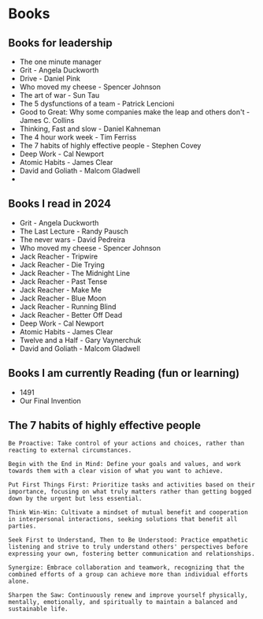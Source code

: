 # Books
## Books for leadership
- The one minute manager
- Grit - Angela Duckworth
- Drive - Daniel Pink
- Who moved my cheese - Spencer Johnson
- The art of war - Sun Tau
- The 5 dysfunctions of a team - Patrick Lencioni
- Good to Great: Why some companies make the leap and others don't - James C. Collins
- Thinking, Fast and slow - Daniel Kahneman
- The 4 hour work week - Tim Ferriss
- The 7 habits of highly effective people - Stephen Covey
- Deep Work - Cal Newport
- Atomic Habits - James Clear
- David and Goliath - Malcom Gladwell
- 

## Books I read in 2024
- Grit - Angela Duckworth
- The Last Lecture - Randy Pausch
- The never wars - David Pedreira
- Who moved my cheese - Spencer Johnson
- Jack Reacher - Tripwire
- Jack Reacher - Die Trying
- Jack Reacher - The Midnight Line
- Jack Reacher - Past Tense
- Jack Reacher - Make Me
- Jack Reacher - Blue Moon
- Jack Reacher - Running Blind
- Jack Reacher - Better Off Dead
- Deep Work - Cal Newport
- Atomic Habits - James Clear
- Twelve and a Half - Gary Vaynerchuk
- David and Goliath - Malcom Gladwell
 
## Books I am currently Reading (fun or learning)
- 1491
- Our Final Invention


## The 7 habits of highly effective people
    Be Proactive: Take control of your actions and choices, rather than reacting to external circumstances.

    Begin with the End in Mind: Define your goals and values, and work towards them with a clear vision of what you want to achieve.

    Put First Things First: Prioritize tasks and activities based on their importance, focusing on what truly matters rather than getting bogged down by the urgent but less essential.

    Think Win-Win: Cultivate a mindset of mutual benefit and cooperation in interpersonal interactions, seeking solutions that benefit all parties.

    Seek First to Understand, Then to Be Understood: Practice empathetic listening and strive to truly understand others' perspectives before expressing your own, fostering better communication and relationships.

    Synergize: Embrace collaboration and teamwork, recognizing that the combined efforts of a group can achieve more than individual efforts alone.

    Sharpen the Saw: Continuously renew and improve yourself physically, mentally, emotionally, and spiritually to maintain a balanced and sustainable life.
